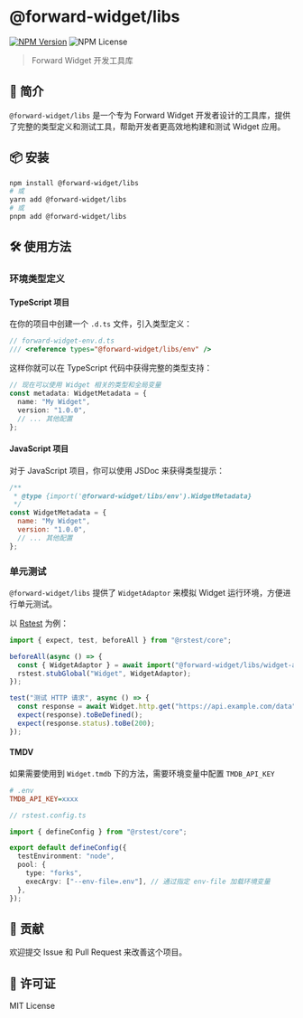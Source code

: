 # @forward-widget/libs

[![NPM Version](https://img.shields.io/npm/v/@forward-widget/libs)](https://www.npmjs.com/package/@forward-widget/libs)
![NPM License](https://img.shields.io/npm/l/@forward-widget/libs)

> Forward Widget 开发工具库

## 🚀 简介

`@forward-widget/libs` 是一个专为 Forward Widget 开发者设计的工具库，提供了完整的类型定义和测试工具，帮助开发者更高效地构建和测试 Widget 应用。

## 📦 安装

```bash
npm install @forward-widget/libs
# 或
yarn add @forward-widget/libs
# 或
pnpm add @forward-widget/libs
```

## 🛠️ 使用方法

### 环境类型定义

#### TypeScript 项目

在你的项目中创建一个 `.d.ts` 文件，引入类型定义：

```ts
// forward-widget-env.d.ts
/// <reference types="@forward-widget/libs/env" />
```

这样你就可以在 TypeScript 代码中获得完整的类型支持：

```ts
// 现在可以使用 Widget 相关的类型和全局变量
const metadata: WidgetMetadata = {
  name: "My Widget",
  version: "1.0.0",
  // ... 其他配置
};
```

#### JavaScript 项目

对于 JavaScript 项目，你可以使用 JSDoc 来获得类型提示：

```js
/**
 * @type {import('@forward-widget/libs/env').WidgetMetadata}
 */
const WidgetMetadata = {
  name: "My Widget",
  version: "1.0.0",
  // ... 其他配置
};
```

### 单元测试

`@forward-widget/libs` 提供了 `WidgetAdaptor` 来模拟 Widget 运行环境，方便进行单元测试。

以 [Rstest](http://rstest.rs/) 为例：

```ts
import { expect, test, beforeAll } from "@rstest/core";

beforeAll(async () => {
  const { WidgetAdaptor } = await import("@forward-widget/libs/widget-adaptor");
  rstest.stubGlobal("Widget", WidgetAdaptor);
});

test("测试 HTTP 请求", async () => {
  const response = await Widget.http.get("https://api.example.com/data");
  expect(response).toBeDefined();
  expect(response.status).toBe(200);
});
```

#### TMDV

如果需要使用到 `Widget.tmdb` 下的方法，需要环境变量中配置 `TMDB_API_KEY`

```ini
# .env
TMDB_API_KEY=xxxx
```

```ts
// rstest.config.ts

import { defineConfig } from "@rstest/core";

export default defineConfig({
  testEnvironment: "node",
  pool: {
    type: "forks",
    execArgv: ["--env-file=.env"], // 通过指定 env-file 加载环境变量
  },
});
```

## 🤝 贡献

欢迎提交 Issue 和 Pull Request 来改善这个项目。

## 📄 许可证

MIT License
